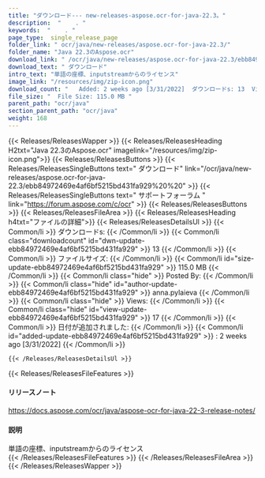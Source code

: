 ```yaml
---
title: "ダウンロード--- new-releases-aspose.ocr-for-java-22.3。" 
description:  "    . " 
keywords:  "    . " 
page_type:  single_release_page
folder_link: " ocr/java/new-releases/aspose.ocr-for-java-22.3/"
folder_name: "Java 22.3のAspose.ocr"
download_link: " /ocr/java/new-releases/aspose.ocr-for-java-22.3/ebb84972469e4af6bf5215bd431fa929"
download_text: " ダウンロード"
intro_text: "単語の座標、inputstreamからのライセンス"
image_link: "/resources/img/zip-icon.png"
download_count: "   Added: 2 weeks ago [3/31/2022]  ダウンロードs: 13  Views: 16"
file_size: "  File Size: 115.0 MB "
parent_path: "ocr/java"
section_parent_path: "ocr/java"
weight: 168
---
```


{{< Releases/ReleasesWapper >}}
  {{< Releases/ReleasesHeading H2txt="Java 22.3のAspose.ocr" imagelink="/resources/img/zip-icon.png">}}
  {{< Releases/ReleasesButtons >}}
    {{< Releases/ReleasesSingleButtons text=" ダウンロード" link="/ocr/java/new-releases/aspose.ocr-for-java-22.3/ebb84972469e4af6bf5215bd431fa929%20%20" >}}
    {{< Releases/ReleasesSingleButtons text=" サポートフォーラム " link="https://forum.aspose.com/c/ocr" >}}
  {{< Releases/ReleasesButtons >}}
  {{< Releases/ReleasesFileArea >}}
    {{< Releases/ReleasesHeading h4txt="ファイルの詳細">}}
    {{< Releases/ReleasesDetailsUl >}}
            {{< Common/li  >}} ダウンロードs: {{< /Common/li >}} 
      {{< Common/li class="downloadcount" id="dwn-update-ebb84972469e4af6bf5215bd431fa929" >}} 13 {{< /Common/li >}} 
      {{< Common/li  >}} ファイルサイズ: {{< /Common/li >}} 
      {{< Common/li id="size-update-ebb84972469e4af6bf5215bd431fa929" >}} 115.0 MB {{< /Common/li >}} 
      {{< Common/li  class="hide" >}} Posted By: {{< /Common/li >}} 
      {{< Common/li class="hide" id="author-update-ebb84972469e4af6bf5215bd431fa929" >}} anna.pylaieva {{< /Common/li >}} 
      {{< Common/li class="hide"  >}} Views: {{< /Common/li >}} 
      {{< Common/li class="hide" id="view-update-ebb84972469e4af6bf5215bd431fa929" >}} 17 {{< /Common/li >}} 
      {{< Common/li  >}} 日付が追加されました: {{< /Common/li >}} 
      {{< Common/li id="added-update-ebb84972469e4af6bf5215bd431fa929" >}} : 2 weeks ago [3/31/2022] {{< /Common/li >}} 

    {{< /Releases/ReleasesDetailsUl >}}

  {{< Releases/ReleasesFileFeatures >}}
      <h4>リリースノート</h4><div><a href="https://docs.aspose.com/ocr/java/aspose-ocr-for-java-22-3-release-notes/">https://docs.aspose.com/ocr/java/aspose-ocr-for-java-22-3-release-notes/</a></div><h4>説明</h4><div class="HTMLDescription">単語の座標、inputstreamからのライセンス</div>
  {{< /Releases/ReleasesFileFeatures >}}
 {{< /Releases/ReleasesFileArea >}}
{{< /Releases/ReleasesWapper >}}


